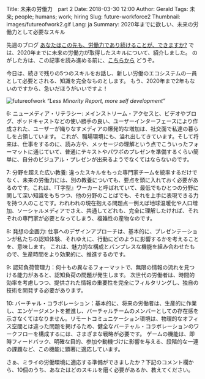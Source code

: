 Title: 未来の労働力　part 2
Date: 2018-03-30 12:00
Author: Gerald
Tags: 未来; people; humans; work; hiring
Slug: future-workforce2
Thumbnail: images/futureofwork2.gif
Lang: ja
Summary: 2020年までに欲しい、未来の労働力として必要なスキル

先週のブログ [あなたはこの先も、労働力であり続けることが、できますか?](https://blog.xoxzo.com/ja/2018/03/23/future-workforce/) 
では、2020年までに未来の労働力が取得したスキルについて、紹介しました。
のがした方は、この記事を読み進める前に、[こちらから](https://blog.xoxzo.com/ja/2018/03/23/future-workforce/) 
どうぞ。

今日は、続きで残りの5つのスキルをお話し、新しい労働のエコシステムの一員として必要とされる、知識を完全なものとします。
もう、2020年まで2年もないのですから、急いだほうがいいですよ！

![futureofwork](/images/futurework2.jpg)
_“Less Minority Report, more self development”_

6: ニューメディア・リテラシー: メインストリーム・アクセスと、ビデオやブログ、ポッドキャストなどの使い勝手の良い、ユーザーインターフェースにより作成された、ユーザーが織りなすメディアの爆発的な増加は、社交面で私達の暮らしを占領しています。
これが、職場環境にも、溢れ出してきています。そして将来は、仕事をするのに、読み方や、メッセージの理解という点でこういったフォーマットに通じていて、普通にテキストやパワポのプレゼンを準備するくらい簡単に、自分のビジュアル・プレゼンが出来るようでなくてはならないのです。


7: 分野を超えた広い教養: 違ったスキルをもった専門家チームを統率するだけでなく、未来の労働力には、別の教養についても、要点を頭に入れておく必要があるのです。これは、『T字型』ワーカーと呼ばれていて、最低でもひとつの分野に関して深い知識をもちつつ、他の分野のことばでも、それを上手に表現できる力を持つ人のことです。われわれの現在抱える問題点ー例えば地球温暖化や人口増加、ソーシャルメディアでさえ、共通してどれも、完全に理解したければ、それぞれの専門家が必要となってしまう、複雑性の産物なのです。


8: 発想の企画力: 仕事へのデザインアプローチは、基本的に、プレゼンテーションが私たちの認知体験、それゆえに、行動にどのように影響するかを考えることを、意味します。 これは、魅力的な構成とバンプレスな機能を組み合わせたもので、生産時間をより効果的に、推進するのです。


9: 認知負荷管理力：何十もの異なるフォーマットで、無限の情報の流れを見つける能力があると、認知負荷の問題が発生します。 次世代の労働者は、時間的効率を考慮しつつ、提供された情報の重要性を完全にフィルタリングし、独自の技術を開発する必要があります。


10: バーチャル・コラボレーション：基本的に、将来の労働者は、生産的に作業し、エンゲージメントを推進し、バーチャルチームのメンバーとしての存在感を示さなくてはなりません。リモートコミュニケーション環境は、物理的なオフィス空間とは違った問題を掲げるため、健全なバーチャル・コラボレーションのワークフローを構成するには、さまざまな戦略が必要です。 ゲームの機能は、即時フィードバック、明確な目的、参加や動機づけに影響を与える、段階的な一連の課題など、この機能に顕著に適応しています。
 
 
さぁ、ミライの労働環境に適応する準備ができましたか？下記のコメント欄から、10個のうち、あなたはどのスキルを磨く必要があるか、教えてください。


